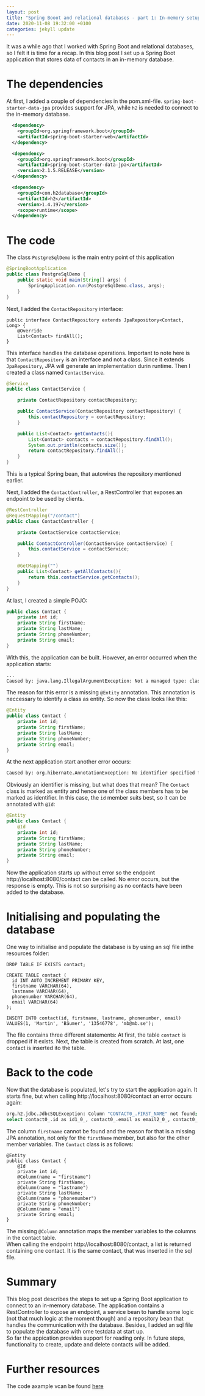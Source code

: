 ```yaml
---
layout: post
title: "Spring Booot and relational databases - part 1: In-memory setup"
date: 2020-11-08 19:32:00 +0100
categories: jekyll update
---
```


It was a while ago that I worked with Spring Boot and relational databases, so I felt it is time for a recap.
In this blog post I set up a Spring Boot application that stores data of contacts in an in-memory database.<br/>


# The dependencies
At first, I added a couple of dependencies in the pom.xml-file. `spring-boot-starter-data-jpa` provides support for JPA, while `h2` is needed to connect to the in-memory database.

```xml
  <dependency>
    <groupId>org.springframework.boot</groupId>
    <artifactId>spring-boot-starter-web</artifactId>
  </dependency>

  <dependency>
    <groupId>org.springframework.boot</groupId>
    <artifactId>spring-boot-starter-data-jpa</artifactId>
    <version>2.1.5.RELEASE</version>
  </dependency>

  <dependency>
    <groupId>com.h2database</groupId>
    <artifactId>h2</artifactId>
    <version>1.4.197</version>
    <scope>runtime</scope>
  </dependency>
```

# The code

The class `PostgreSqlDemo` is the main entry point of this application
```java
@SpringBootApplication
public class PostgreSqlDemo {
    public static void main(String[] args) {
        SpringApplication.run(PostgreSqlDemo.class, args);
    }
}
``` 
Next, I added the `ContactRepository` interface:
```
public interface ContactRepository extends JpaRepository<Contact, Long> {
    @Override
    List<Contact> findAll();
}
```
This interface handles the database operations. Important to note here is that `ContactRepository` is an interface and not a class. Since it extends `JpaRepository`, JPA will generate an implementation
durin runtime.
Then I created a class named `ContactService`.
```java
@Service
public class ContactService {

    private ContactRepository contactRepository;

    public ContactService(ContactRepository contactRepository) {
        this.contactRepository = contactRepository;
    }

    public List<Contact> getContacts(){
        List<Contact> contacts = contactRepository.findAll();
        System.out.println(contacts.size());
        return contactRepository.findAll();
    }
}
```
This is a typical Spring bean, that autowires the repository mentioned earlier.

Next, I added the `ContactController`, a RestController that exposes an endpoint to be used by clients.
```java
@RestController
@RequestMapping("/contact")
public class ContactController {

    private ContactService contactService;

    public ContactController(ContactService contactService) {
        this.contactService = contactService;
    }

    @GetMapping("")
    public List<Contact> getAllContacts(){
        return this.contactService.getContacts();
    }
}
```
At last, I created a simple POJO:
```java
public class Contact {
    private int id;
    private String firstName;
    private String lastName;
    private String phoneNumber;
    private String email;
}
```
With this, the application can be built. However, an error occurred when the application starts:
```bash
...
Caused by: java.lang.IllegalArgumentException: Not a managed type: class se.maeumer.springbootlab.postgresql.part1.Contact
```
The reason for this error is a missing `@Entity` annotation. This annotation is neccessary to identify a class as entity.
So now the class looks like this:
```java
@Entity
public class Contact {
    private int id;
    private String firstName;
    private String lastName;
    private String phoneNumber;
    private String email;
}
```
At the next application start another error occurs:
```bash
Caused by: org.hibernate.AnnotationException: No identifier specified for entity: se.maeumer.springbootlab.postgresql.part1.Contact
```
Obviously an identifier is missing, but what does that mean? The `Contact` class is marked as entity and hence one of the class members has to be marked as identifier.
In this case, the `id` member suits best, so it can be annotated with `@Id`:

```java
@Entity
public class Contact {
    @Id
    private int id;
    private String firstName;
    private String lastName;
    private String phoneNumber;
    private String email;
}
```

Now the application starts up without error so the endpoint http://localhost:8080/contact can be called. No error occurs, but the response is empty. 
This is not so surprising as no contacts have been added to the database.

# Initialising and populating the database
One way to initialise and populate the database is by using an sql file inthe resources folder:
```
DROP TABLE IF EXISTS contact;

CREATE TABLE contact (
  id INT AUTO_INCREMENT PRIMARY KEY,
  firstname VARCHAR(64),
  lastname VARCHAR(64),
  phonenumber VARCHAR(64),
  email VARCHAR(64)
);

INSERT INTO contact(id, firstname, lastname, phonenumber, email) VALUES(1, 'Martin', 'Bäumer', '13546778', 'mb@mb.se');
```
The file contains three different statements: At first, the table `contact` is dropped if it exists. Next, the table is created from scratch. At last, one contact is inserted ito the table.

# Back to the code
Now that the database is populated, let's try to start the application again. It starts fine, but when calling http://localhost:8080/contact an error occurs again:
```bash
org.h2.jdbc.JdbcSQLException: Column "CONTACT0_.FIRST_NAME" not found; SQL statement:
select contact0_.id as id1_0_, contact0_.email as email2_0_, contact0_.first_name as first_na3_0_, contact0_.last_name as last_nam4_0_, contact0_.phone_number as phone_nu5_0_ from contact contact0_ [42122-197]

```
The column `firstname` cannot be found and the reason for that is a missing JPA annotation, not only for the `firstName` member, but also for the other member variables.
The `Contact` class is as follows: 
```
@Entity
public class Contact {
    @Id
    private int id;
    @Column(name = "firstname")
    private String firstName;
    @Column(name = "lastname")
    private String lastName;
    @Column(name = "phonenumber")
    private String phoneNumber;
    @Column(name = "email")
    private String email;
}
```
The missing `@Column` annotation maps the member variables to the columns in the contact table.
<br>
When calling the endpoint http://localhost:8080/contact, a list is returned containing one contact. It is the same contact, that was inserted in the sql file.

# Summary
This blog post describes the steps to set up a Spring Boot application to connect to an in-memory database. The application contains a RestController to expose an endpoint, a service bean to handle some logic (not that much logic at the moment though) and a repository bean that handles the communication with the database. Besides, I added an sql file to populate the database with ome testdata at start up. <br>
So far the appication provides support for reading only. In future steps, functionality to create, update and delete contacts will be added.

# Further resources
The code axample vcan be found [here](https://github.com/mbaeumer/spring-boot-postgresql-demo)
